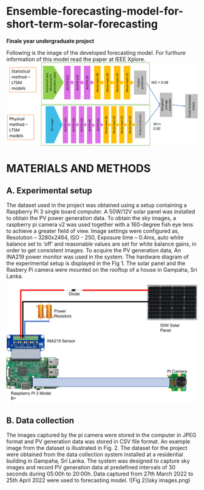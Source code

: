 # Ensemble-forecasting-model-for-short-term-solar-forecasting
**Finale year undergraduate project**

Following is the image of the developed forecasting model. For furthure information of this model read the paper at IEEE Xplore.
![model](model.png)

# MATERIALS AND METHODS
## A. Experimental setup
The dataset used in the project was obtained using a
setup containing a Raspberry Pi 3 single board computer. A
50W/12V solar panel was installed to obtain the PV power
generation data. To obtain the sky images, a raspberry pi
camera v2 was used together with a 160-degree fish eye lens to
achieve a greater field of view. Image settings were configured
as, Resolution – 3280x2464, ISO - 250, Exposure time –
0.4ms, auto white balance set to ‘off’ and reasonable values
are set for white balance gains, in order to get consistent
images. To acquire the PV generation data, An INA219 power
monitor was used in the system. The hardware diagram of the
experimental setup is displayed in the Fig 1.
The solar panel and the Rasbery Pi camera were mounted
on the rooftop of a house in Gampaha, Sri Lanka.
![Fig 1](hardware.png)

## B. Data collection
The images captured by the pi camera were stored in the
computer in JPEG format and PV generation data was stored
in CSV file format. An example image from the dataset is
illustrated in Fig. 2. The dataset for the project were obtained
from the data collection system installed at a residential
building in Gampaha, Sri Lanka. The system was designed
to capture sky images and record PV generation data at
predefined intervals of 30 seconds during 05:00h to 20:00h.
Data captured from 27th March 2022 to 25th April 2022 were
used to forecasting model.
![Fig 2](sky images.png)

